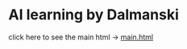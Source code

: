 # AI learning by Dalmanski

click here to see the main html -> [main.html](https://raw.githack.com/Dalmanski/AI_learning/main/website/index.html)
